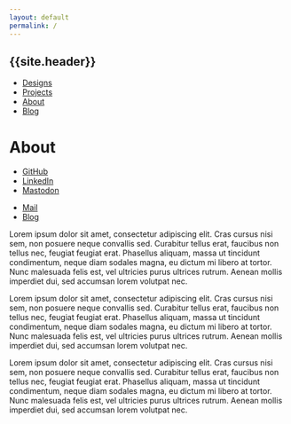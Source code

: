 ```yaml
---
layout: default
permalink: /
---
```

<nav class="nav-main">
  <h1>{{site.header}}</h1>
  <ul>
    <li><a href="#designs">Designs</a></li>
    <li><a href="#projects">Projects</a></li>
    <li><a href="#about">About</a></li>
    <li><a href="{{- site.blog -}}">Blog</a></li>
  </ul>
</nav>

# About
<nav class="nav-about">
  <ul>
    <li><a href="{{- site.github -}}">GitHub</a></li>
    <li><a href="{{- site.linkedin -}}">LinkedIn</a></li>
    <li><a href="{{- site.mastodon -}}">Mastodon</a></li>
  </ul>
  <ul>
    <li><a href="mailto:{{- site.mail -}}">Mail</a></li>
    <li><a href="{{- site.blog -}}">Blog</a></li>
  </ul>
</nav>

Lorem ipsum dolor sit amet, consectetur adipiscing elit. Cras cursus nisi sem, non posuere neque convallis sed. Curabitur tellus erat, faucibus non tellus nec, feugiat feugiat erat. Phasellus aliquam, massa ut tincidunt condimentum, neque diam sodales magna, eu dictum mi libero at tortor. Nunc malesuada felis est, vel ultricies purus ultrices rutrum. Aenean mollis imperdiet dui, sed accumsan lorem volutpat nec.

Lorem ipsum dolor sit amet, consectetur adipiscing elit. Cras cursus nisi sem, non posuere neque convallis sed. Curabitur tellus erat, faucibus non tellus nec, feugiat feugiat erat. Phasellus aliquam, massa ut tincidunt condimentum, neque diam sodales magna, eu dictum mi libero at tortor. Nunc malesuada felis est, vel ultricies purus ultrices rutrum. Aenean mollis imperdiet dui, sed accumsan lorem volutpat nec.

Lorem ipsum dolor sit amet, consectetur adipiscing elit. Cras cursus nisi sem, non posuere neque convallis sed. Curabitur tellus erat, faucibus non tellus nec, feugiat feugiat erat. Phasellus aliquam, massa ut tincidunt condimentum, neque diam sodales magna, eu dictum mi libero at tortor. Nunc malesuada felis est, vel ultricies purus ultrices rutrum. Aenean mollis imperdiet dui, sed accumsan lorem volutpat nec.